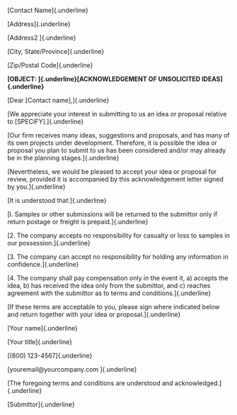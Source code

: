 [Contact Name]{.underline}

[Address]{.underline}

[Address2 ]{.underline}

[City, State/Province]{.underline}

[Zip/Postal Code]{.underline}

**[OBJECT: ]{.underline}[ACKNOWLEDGEMENT OF UNSOLICITED
IDEAS]{.underline}**

[Dear \[Contact name\],]{.underline}

[We appreciate your interest in submitting to us an idea or proposal
relative to \[SPECIFY\].]{.underline}

[Our firm receives many ideas, suggestions and proposals, and has many
of its own projects under development. Therefore, it is possible the
idea or proposal you plan to submit to us has been considered and/or may
already be in the planning stages.]{.underline}

[Nevertheless, we would be pleased to accept your idea or proposal for
review, provided it is accompanied by this acknowledgement letter signed
by you.]{.underline}

[It is understood that:]{.underline}

[l. Samples or other submissions will be returned to the submittor only
if return postage or freight is prepaid.]{.underline}

[2. The company accepts no responsibility for casualty or loss to
samples in our possession.]{.underline}

[3. The company can accept no responsibility for holding any information
in confidence.]{.underline}

[4. The company shall pay compensation only in the event it, a) accepts
the idea, b) has received the idea only from the submittor, and c)
reaches agreement with the submittor as to terms and
conditions.]{.underline}

[If these terms are acceptable to you, please sign where indicated below
and return together with your idea or proposal.]{.underline}

[Your name]{.underline}

[Your title]{.underline}

[(800) 123-4567]{.underline}

[youremail\@yourcompany.com ]{.underline}

[The foregoing terms and conditions are understood and
acknowledged.]{.underline}

[Submittor]{.underline}
